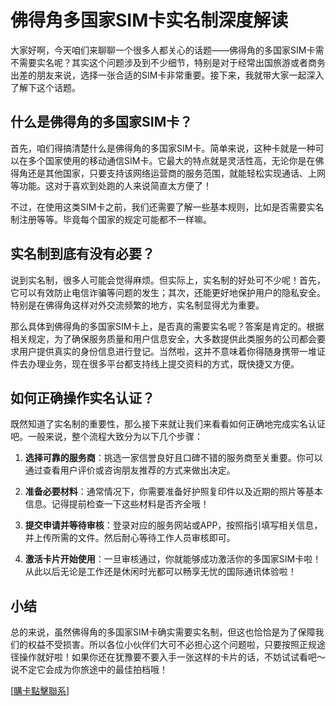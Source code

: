 # 佛得角多国家SIM卡实名制深度解读

大家好啊，今天咱们来聊聊一个很多人都关心的话题——佛得角的多国家SIM卡需不需要实名呢？其实这个问题涉及到不少细节，特别是对于经常出国旅游或者商务出差的朋友来说，选择一张合适的SIM卡非常重要。接下来，我就带大家一起深入了解下这个话题。

## 什么是佛得角的多国家SIM卡？

首先，咱们得搞清楚什么是佛得角的多国家SIM卡。简单来说，这种卡就是一种可以在多个国家使用的移动通信SIM卡。它最大的特点就是灵活性高，无论你是在佛得角还是其他国家，只要支持该网络运营商的服务范围，就能轻松实现通话、上网等功能。这对于喜欢到处跑的人来说简直太方便了！

不过，在使用这类SIM卡之前，我们还需要了解一些基本规则，比如是否需要实名制注册等等。毕竟每个国家的规定可能都不一样嘛。

## 实名制到底有没有必要？

说到实名制，很多人可能会觉得麻烦。但实际上，实名制的好处可不少呢！首先，它可以有效防止电信诈骗等问题的发生；其次，还能更好地保护用户的隐私安全。特别是在佛得角这样对外交流频繁的地方，实名制显得尤为重要。

那么具体到佛得角的多国家SIM卡上，是否真的需要实名呢？答案是肯定的。根据相关规定，为了确保服务质量和用户信息安全，大多数提供此类服务的公司都会要求用户提供真实的身份信息进行登记。当然啦，这并不意味着你得随身携带一堆证件去办理业务，现在很多平台都支持线上提交资料的方式，既快捷又方便。

## 如何正确操作实名认证？

既然知道了实名制的重要性，那么接下来就让我们来看看如何正确地完成实名认证吧。一般来说，整个流程大致分为以下几个步骤：

1. **选择可靠的服务商**：挑选一家信誉良好且口碑不错的服务商至关重要。你可以通过查看用户评价或咨询朋友推荐的方式来做出决定。
   
2. **准备必要材料**：通常情况下，你需要准备好护照复印件以及近期的照片等基本信息。记得提前检查一下这些材料是否齐全哦！

3. **提交申请并等待审核**：登录对应的服务网站或APP，按照指引填写相关信息，并上传所需的文件。然后耐心等待工作人员审核即可。

4. **激活卡片开始使用**：一旦审核通过，你就能够成功激活你的多国家SIM卡啦！从此以后无论是工作还是休闲时光都可以畅享无忧的国际通讯体验啦！

## 小结

总的来说，虽然佛得角的多国家SIM卡确实需要实名制，但这也恰恰是为了保障我们的权益不受损害。所以各位小伙伴们大可不必担心这个问题啦，只要按照正规途径操作就好啦！如果你还在犹豫要不要入手一张这样的卡片的话，不妨试试看吧～说不定它会成为你旅途中的最佳拍档哦！

[[購卡點擊聯系](https://t.me/s/esim1088)]